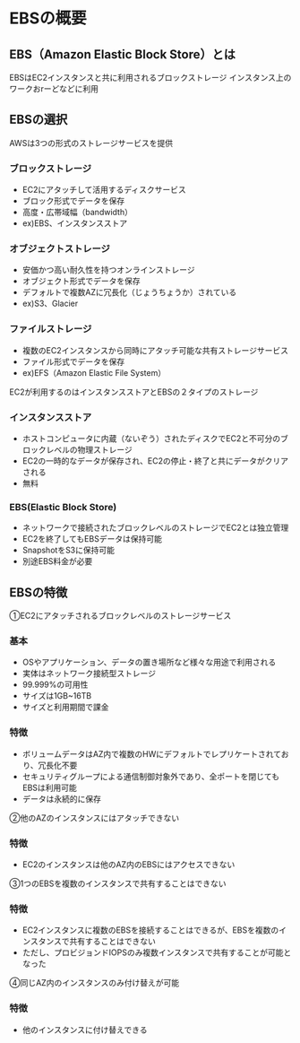 # EBSの概要

## EBS（Amazon Elastic Block Store）とは
EBSはEC2インスタンスと共に利用されるブロックストレージ
インスタンス上のワークおrーどなどに利用

## EBSの選択
AWSは3つの形式のストレージサービスを提供

### ブロックストレージ
- EC2にアタッチして活用するディスクサービス
- ブロック形式でデータを保存
- 高度・広帯域幅（bandwidth）
- ex)EBS、インスタンスストア

### オブジェクトストレージ
- 安価かつ高い耐久性を持つオンラインストレージ
- オブジェクト形式でデータを保存
- デフォルトで複数AZに冗長化（じょうちょうか）されている
- ex)S3、Glacier
### ファイルストレージ
- 複数のEC2インスタンスから同時にアタッチ可能な共有ストレージサービス
- ファイル形式でデータを保存
- ex)EFS（Amazon Elastic File System）

EC2が利用するのはインスタンスストアとEBSの２タイプのストレージ

### インスタンスストア
- ホストコンピュータに内蔵（ないぞう）されたディスクでEC2と不可分のブロックレベルの物理ストレージ
- EC2の一時的なデータが保存され、EC2の停止・終了と共にデータがクリアされる
- 無料

### EBS(Elastic Block Store)
- ネットワークで接続されたブロックレベルのストレージでEC2とは独立管理
- EC2を終了してもEBSデータは保持可能
- SnapshotをS3に保持可能
- 別途EBS料金が必要

## EBSの特徴
①EC2にアタッチされるブロックレベルのストレージサービス

### 基本
- OSやアプリケーション、データの置き場所など様々な用途で利用される
- 実体はネットワーク接続型ストレージ
- 99.999%の可用性
- サイズは1GB~16TB
- サイズと利用期間で課金

### 特徴
- ボリュームデータはAZ内で複数のHWにデフォルトでレプリケートされており、冗長化不要
- セキュリティグループによる通信制御対象外であり、全ポートを閉じてもEBSは利用可能
- データは永続的に保存

②他のAZのインスタンスにはアタッチできない
### 特徴
- EC2のインスタンスは他のAZ内のEBSにはアクセスできない

③1つのEBSを複数のインスタンスで共有することはできない
### 特徴
- EC2インスタンスに複数のEBSを接続することはできるが、EBSを複数のインスタンスで共有することはできない
- ただし、プロビジョンドIOPSのみ複数インスタンスで共有することが可能となった

④同じAZ内のインスタンスのみ付け替えが可能
### 特徴
- 他のインスタンスに付け替えできる